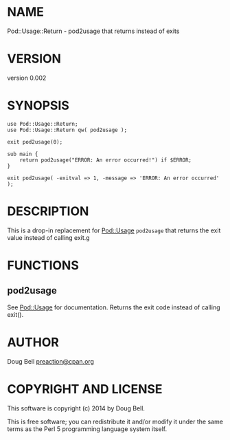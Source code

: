 # NAME

Pod::Usage::Return - pod2usage that returns instead of exits

# VERSION

version 0.002

# SYNOPSIS

    use Pod::Usage::Return;
    use Pod::Usage::Return qw( pod2usage );

    exit pod2usage(0);

    sub main {
        return pod2usage("ERROR: An error occurred!") if $ERROR;
    }

    exit pod2usage( -exitval => 1, -message => 'ERROR: An error occurred' );

# DESCRIPTION

This is a drop-in replacement for [Pod::Usage](http://search.cpan.org/perldoc?Pod::Usage) `pod2usage` that returns the
exit value instead of calling exit.g

# FUNCTIONS

## pod2usage

See [Pod::Usage](http://search.cpan.org/perldoc?Pod::Usage) for documentation. Returns the exit code instead of calling
exit().

# AUTHOR

Doug Bell <preaction@cpan.org>

# COPYRIGHT AND LICENSE

This software is copyright (c) 2014 by Doug Bell.

This is free software; you can redistribute it and/or modify it under
the same terms as the Perl 5 programming language system itself.

